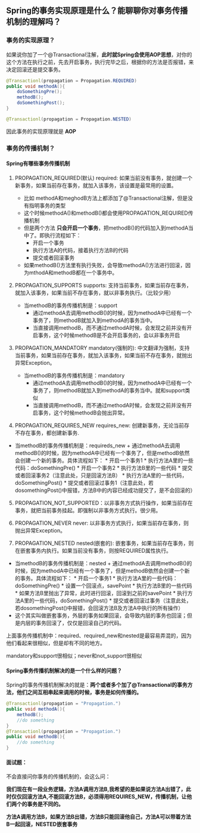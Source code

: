 ## Spring的事务实现原理是什么？能聊聊你对事务传播机制的理解吗？


### 事务的实现原理？
如果说你加了一个@Transactional注解，**此时就Spring会使用AOP思想**，对你的这个方法在执行之前，先去开启事务，执行完毕之后，根据你的方法是否报错，来决定回滚还是提交事务。
```java
@Transactionl(propagation = Propagation.REQUIRED)
public void methodA(){
    doSomethingPre();
    methodB();
    doSomethingPost();
}

@Transactionl(propagation = Propagation.NESTED)

```
因此事务的实现原理就是 **AOP**

### 事务的传播机制？
#### Spring有哪些事务传播机制
1. PROPAGATION_REQUIRED(默认) required: 如果当前没有事务，就创建一个新事务，如果当前存在事务，就加入该事务，该设置是最常用的设置。
    - 比如 methodA和meghodB方法上都添加了@Transactional注解，但是没有指明事务的类型
    - 这个时候methodA()和methodB()都会使用PROPAGATION_REQUIRED传播机制
    - 但是两个方法 **只会开启一个事务**，把methodB()的代码加入到methodA当中了。即执行流程如下：
        + 开启一个事务
        + 执行方法A的代码，接着执行方法B的代码
        + 提交或者回滚事务
    - 如果methodB()方法里有执行失败，会导致methodA()方法进行回滚，因为mthodA和methodB都在一个事务中。

2. PROPAGATION_SUPPORTS supports: 支持当前事务，如果当前存在事务，就加入该事务，如果当前不存在事务，就以非事务执行。（比较少用）
    - 当methodB的事务传播机制是：support
        + 通过methodA去调用methodB()的时候，因为methodA中已经有一个事务了，则methodB就加入到methodA的事务当中。
        + 当直接调用methodB，而不通过methodA时候，会发现之前并没有开启事务，这个时候methodB是不会开启事务的，会以非事务开启

3. PROPAGATION_MANDATORY mandatory(强制的): 中文翻译为强制，支持当前事务，如果当前存在事务，就加入该事务，如果当前不存在事务，就抛出异常Exception。
    - 当methodB的事务传播机制是：mandatory
        + 通过methodA去调用methodB()的时候，因为methodA中已经有一个事务了，则methodB就加入到methodA的事务当中。就和support类似
        + 当直接调用methodB，而不通过methodA时候，会发现之前并没有开启事务，这个时候methodB会抛出异常。

4. PROPAGATION_REQUIRES_NEW requires_new: 创建新事务，无论当前存不存在事务，都创建新事务.
- 当methodB的事务传播机制是：requireds_new
        + 通过methodA去调用methodB()的时候，因为methodA中已经有一个事务了，但是methodB依然会创建一个新的事务。具体流程如下：
            * 开启一个事务1
            * 执行方法A里的一些代码：doSomethingPre()
            * 开启一个事务2
            * 执行方法B里的一些代码
            * 提交或者回滚事务2（注意此处，只是回滚方法B）
            * 执行方法A里的一些代码，doSomethingPost()
            * 提交或者回滚过事务1（注意此处，若dosomethingPost()中报错，方法B中的内容已经成功提交了，是不会回滚的）

5. PROPAGATION_NOT_SUPPORTED：以非事务方式执行操作，如果当前存在事务，就把当前事务挂起。即强制以非事务方式执行。很少用。

6. PROPAGATION_NEVER never: 以非事务方式执行，如果当前存在事务，则抛出异常Exception。

7. PROPAGATION_NESTED nested(嵌套的): 嵌套事务，如果当前存在事务，则在嵌套事务内执行。如果当前没有事务，则按REQUIRED属性执行。
- 当methodB的事务传播机制是：nested
        + 通过methodA去调用methodB()的时候，因为methodA中已经有一个事务了，但是methodB依然会创建一个新的事务。具体流程如下：
            * 开启一个事务1
            * 执行方法A里的一些代码：doSomethingPre()
            * 设置一个回滚点，savePoint
            * 执行方法B里的一些代码
            * 如果方法B里抛出了异常，此时进行回滚，回滚到之前的savePoint
            * 执行方法A里的一些代码，doSomethingPost()
            * 提交或者回滚过事务（注意此处，若dosomethingPost()中报错，会回滚方法B及方法A中执行的所有操作）
- 这个其实叫做嵌套事务，外层的事务如果回滚，会导致内层的事务也回滚；但是内层的事务回滚了，仅仅是回滚自己的代码。

上面事务传播机制中：required、required_new和nested是最容易弄混的，因为他们看起来很相似，但是却有不同的地方。

mandatory和support很相似；never和not_support很相似

#### Spring事务传播机制解决的是一个什么样的问题？
Spring的事务传播机制解决的就是：**两个或者多个加了@Transactional的事务方法，他们之间互相串起来调用的时候，事务是如何传播的。**

```java
@Transactionl(propagation = "Propagation.")
public void methodA(){
    methodB();
    //do something
}
@Transactionl(propagation = "Propagation.")
public void methodB(){
    //do something
}
```

#### 面试题：
不会直接问你事务的传播机制的，会这么问：

**我们现在有一段业务逻辑，方法A调用方法B,我希望的是如果说方法A出错了，此时仅仅回滚方法A,不能回滚方法B，必须得用REQUIRES_NEW，传播机制，让他们两个的事务是不同的。**

**方法A调用方法B，如果方法B出错，方法B只能回滚他自己，方法A可以带着方法B一起回滚，NESTED嵌套事务**


